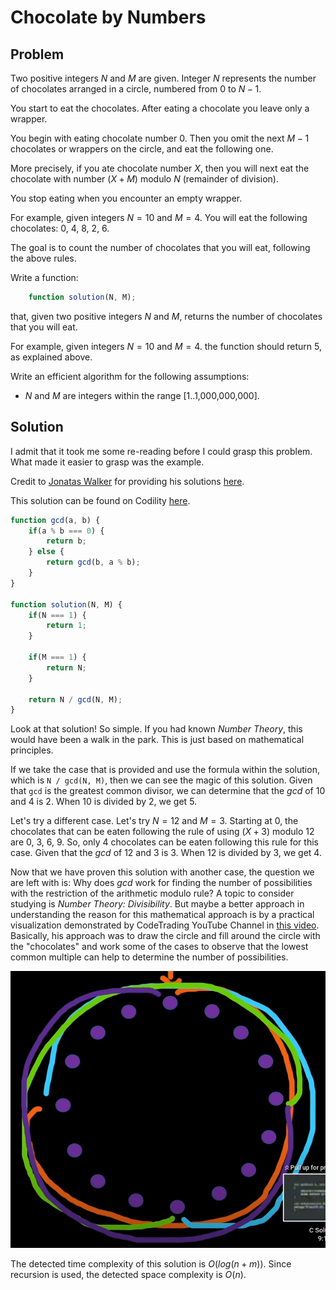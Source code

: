 # Chocolate by Numbers

## Problem

Two positive integers $N$ and $M$ are given. Integer $N$ represents the number of chocolates arranged in a circle, numbered from $0$ to $N − 1$.

You start to eat the chocolates. After eating a chocolate you leave only a wrapper.

You begin with eating chocolate number $0$. Then you omit the next $M − 1$ chocolates or wrappers on the circle, and eat the following one.

More precisely, if you ate chocolate number $X$, then you will next eat the chocolate with number $(X + M)$ modulo $N$ (remainder of division).

You stop eating when you encounter an empty wrapper.

For example, given integers $N = 10$ and $M = 4$. You will eat the following chocolates: 0, 4, 8, 2, 6.

The goal is to count the number of chocolates that you will eat, following the above rules.

Write a function:

```js
    function solution(N, M);
```

that, given two positive integers $N$ and $M$, returns the number of chocolates that you will eat.

For example, given integers $N = 10$ and $M = 4$. the function should return 5, as explained above.

Write an efficient algorithm for the following assumptions:

- $N$ and $M$ are integers within the range [1..1,000,000,000].


## Solution

I admit that it took me some re-reading before I could grasp this problem. What made it easier to grasp was the example.

Credit to [Jonatas Walker](https://gist.github.com/jonataswalker) for providing his solutions [here](https://gist.github.com/jonataswalker/08187f5457fac4af1e86cf8c86647e23).

This solution can be found on Codility [here](https://app.codility.com/demo/results/trainingSXZ3KT-MV4/).

```js
function gcd(a, b) {
    if(a % b === 0) {
        return b;
    } else {
        return gcd(b, a % b);
    }
}

function solution(N, M) {    
    if(N === 1) {
        return 1;
    }
    
    if(M === 1) {
        return N;
    }
    
    return N / gcd(N, M);
}
```

Look at that solution! So simple. If you had known _Number Theory_, this would have been a walk in the park. This is just based on mathematical principles.

If we take the case that is provided and use the formula within the solution, which is `N / gcd(N, M)`, then we can see the magic of this solution. Given that `gcd` is the greatest common divisor, we can determine that the _gcd_ of 10 and 4 is 2. When 10 is divided by 2, we get 5.

Let's try a different case. Let's try $N = 12$ and $M = 3$. Starting at 0, the chocolates that can be eaten following the rule of using $(X + 3)$ modulo $12$ are 0, 3, 6, 9. So, only 4 chocolates can be eaten following this rule for this case. Given that the _gcd_ of 12 and 3 is 3. When 12 is divided by 3, we get 4.

Now that we have proven this solution with another case, the question we are left with is: Why does _gcd_ work for finding the number of possibilities with the restriction of the arithmetic modulo rule? A topic to consider studying is _Number Theory: Divisibility_. But maybe a better approach in understanding the reason for this mathematical approach is by a practical visualization demonstrated by CodeTrading YouTube Channel in [this video](https://www.youtube.com/watch?v=ryYelurbcMk&t=335s). Basically, his approach was to draw the circle and fill around the circle with the "chocolates" and work some of the cases to observe that the lowest common multiple can help to determine the number of possibilities.

![Chocolates in Circle](/.attachments/chocolates-circle.png)

The detected time complexity of this solution is $O(log(n + m))$. Since recursion is used, the detected space complexity is $O(n)$.